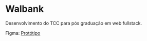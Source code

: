 # Walbank

Desenvolvimento do TCC para pós graduação em web fullstack.

Figma: [Protótipo](https://www.figma.com/file/Av0zhzpjTHrKntazZD6nJD/WalBank?node-id=0%3A1)
